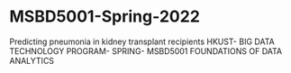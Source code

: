 # MSBD5001-Spring-2022
Predicting pneumonia in kidney transplant recipients
HKUST-
BIG DATA TECHNOLOGY PROGRAM-
SPRING-
MSBD5001 FOUNDATIONS OF DATA ANALYTICS

